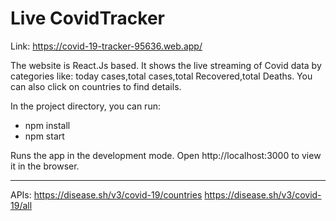 # Live CovidTracker

Link: https://covid-19-tracker-95636.web.app/

The website is React.Js based. 
It shows the live streaming of Covid data by categories like: today cases,total cases,total Recovered,total Deaths.
You can also click on countries to find details.

In the project directory, you can run:

- npm install
- npm start

Runs the app in the development mode.
Open http://localhost:3000 to view it in the browser.

-----------------------------------------------------------------------------------------------
APIs:
https://disease.sh/v3/covid-19/countries
https://disease.sh/v3/covid-19/all

